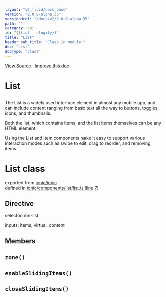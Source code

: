 ```yaml
---
layout: "v2_fluid/docs_base"
version: "2.0.0-alpha.35"
versionHref: "/docs/v2/2.0.0-alpha.35"
path: ""
category: api
id: "{{List | slugify}}"
title: "List"
header_sub_title: "Class in module "
doc: "List"
docType: "class"
---
```



<div class="improve-docs">
  <a href='http://github.com/driftyco/ionic2/tree/master/ionic/components/list/list.ts#L6'>
    View Source
  </a>
  &nbsp;
  <a href='http://github.com/driftyco/ionic2/edit/master/ionic/components/list/list.ts#L6'>
    Improve this doc
  </a>
</div>




<h1 class="api-title">

  List



</h1>





<p>The List is a widely used interface element in almost any mobile app, and can include
content ranging from basic text all the way to buttons, toggles, icons, and thumbnails.</p>
<p>Both the list, which contains items, and the list items themselves can be any HTML
element.</p>
<p>Using the List and Item components make it easy to support various
interaction modes such as swipe to edit, drag to reorder, and removing items.</p>


<h1 class="class export">List <span class="type">class</span></h1>
<p class="module">exported from <a href='undefined'>ionic/ionic</a><br/>
defined in <a href="https://github.com/driftyco/ionic2/tree/master/ionic/components/list/list.ts#L7-L113">ionic/components/list/list.ts (line 7)</a>
</p>
<h2>Directive</h2>
  <span>selector: ion-list</span>

  <span>inputs: items, virtual, content</span>


## Members

<div id="zone"></div>
<h2>
  <code>zone()</code>

</h2>












<div id="enableSlidingItems"></div>
<h2>
  <code>enableSlidingItems()</code>

</h2>












<div id="closeSlidingItems"></div>
<h2>
  <code>closeSlidingItems()</code>

</h2>












